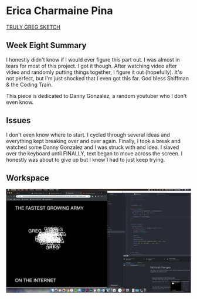 # Erica Charmaine Pina

[TRULY GREG SKETCH](https://ecpina.github.io/120-work/hw-11/index.html)

## Week Eight Summary
I honestly didn't know if I would ever figure this part out. I was almost in tears for most of this project. I got it though. After watching video after video and randomly putting things together, I figure it out (hopefully). It's not perfect, but I'm just shocked that I even got this far. God bless Shiffman & the Coding Train.

This piece is dedicated to Danny Gonzalez, a random youtuber who I don't even know.


## Issues
I don't even know where to start. I cycled through several ideas and everything kept breaking over and over again. Finally, I took a break and watched some Danny Gonzalez and I was struck with and idea. I slaved over the keyboard until FINALLY, text began to move across the screen. I honestly was about to give up but I knew I had to just keep trying.

## Workspace
![TRULY GREG](./hw-11/trulygreg.png)
